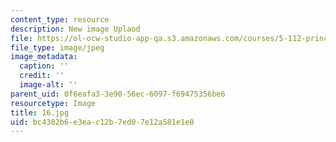 ```yaml
---
content_type: resource
description: New image Uplaod
file: https://ol-ocw-studio-app-qa.s3.amazonaws.com/courses/5-112-principles-of-chemical-science-fall-2005/bc4302b6e3eac12b7ed07e12a581e1e0_16.jpg
file_type: image/jpeg
image_metadata:
  caption: ''
  credit: ''
  image-alt: ''
parent_uid: 0f6eafa3-3e90-56ec-6097-f69475356be6
resourcetype: Image
title: 16.jpg
uid: bc4302b6-e3ea-c12b-7ed0-7e12a581e1e0
---
```

